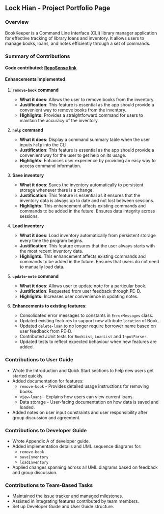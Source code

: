 ## Lock Hian - Project Portfolio Page

### Overview

BookKeeper is a Command Line Interface (CLI) library manager application for effective tracking of library loans and inventory. It allows users to manage books, loans, and notes efficiently through a set of commands.

### Summary of Contributions

#### Code contributed: [RepoSense link](https://nus-cs2113-ay2425s2.github.io/tp-dashboard/?search=phua-lock-hian&breakdown=true)

#### Enhancements Implemented
1. **`remove-book` command**
    * **What it does:** Allows the user to remove books from the inventory.
    * **Justification:** This feature is essential as the app should provide a convenient way to remove books from the inventory.
    * **Highlights:** Provides a straightforward command for users to maintain the accuracy of the inventory.

2. **`help` command**
    * **What it does:** Display a command summary table when the user inputs `help` into the CLI.
    * **Justification:** This feature is essential as the app should provide a convenient way for the user to get help on its usage.
    * **Highlights:** Enhances user experience by providing an easy way to access command information.

3. **Save inventory**
    * **What it does:** Saves the inventory automatically to persistent storage whenever there is a change.
    * **Justification:** This feature is essential as it ensures that the inventory data is always up to date and not lost between sessions.
    * **Highlights:** This enhancement affects existing commands and commands to be added in the future. Ensures data integrity across sessions.
   
4. **Load inventory**
    * **What it does:** Load inventory automatically from persistent storage every time the program begins.
    * **Justification:** This feature ensures that the user always starts with the most recent inventory data.
    * **Highlights:** This enhancement affects existing commands and commands to be added in the future. Ensures that users do not need to manually load data.
   
5. **`update-note` command**
    * **What it does:** Allows user to update note for a particular book.
    * **Justification:** Requested from user feedback through PE-D.
    * **Highlights:** Increases user convenience in updating notes.

6. **Enhancements to existing features**:
    * Consolidated error messages to constants in `ErrorMessages` class.
    * Updated existing features to support new attribute `location` of Book.
    * Updated `delete-loan` to no longer require borrower name based on user feedback from PE-D.
    * Contributed JUnit tests for `BookList`, `LoanList` and `InputParser`.
    * Updated tests to reflect expected behaviour when new features are added.

### Contributions to User Guide
- Wrote the Introduction and Quick Start sections to help new users get started quickly. 
- Added documentation for features:
    - `remove-book` - Provides detailed usage instructions for removing books.
    - `view-loans` - Explains how users can view current loans.
    - Data storage - User-facing documentation on how data is saved and loaded.
- Added notes on user input constraints and user responsibility after group discussion and agreement.

### Contributions to Developer Guide
- Wrote Appendix A of developer guide.
- Added implementation details and UML sequence diagrams for:
  - `remove-book`
  - `saveInventory`
  - `loadInventory`
- Applied changes spanning across all UML diagrams based on feedback and group discussion.

### Contributions to Team-Based Tasks
- Maintained the issue tracker and managed milestones.
- Assisted in integrating features contributed by team members.
- Set up Developer Guide and User Guide structure.
